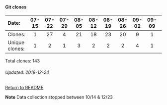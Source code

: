 #### Git clones
Date:    |        07-15   |       07-22   |       07-29   |       08-05   |       08-12   |       08-19   |       08-26   |       09-02  |  09-09  |  09-16  |  09-23  |  09-30  |  10-07  |  12-09  |  12-16
|:---    |:---:   |:---:  |:---:  |:---:  |:---:  |:---:  |:---:  |:---:  |:---:  |:---:  |:---:  |:---:  |:---:  |:---:  |:---:
Clones:  |        1       |       27      |       4       |       21      |       18      |       23      |       20      |       9      |  1      |  2      |  1      |  2      |  9      |  4      |  1
Unique   clones:  |       1       |       2       |       1       |       3       |       2       |       2       |       2       |      4  |      1  |      2  |      1  |      2  |      6  |      4  |      1

Total clones: 143
###### Updated: 2019-12-24

[Return to README](https://github.com/BradleyA/user-files/blob/master/README.md#traffic)

**Note**  Data collection stopped between 10/14 & 12/23
